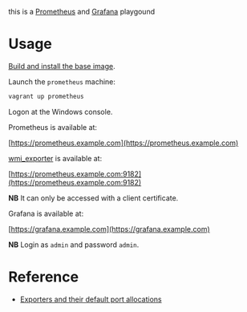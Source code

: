 this is a [Prometheus](https://prometheus.io/) and [Grafana](https://grafana.com/) playgound

# Usage

[Build and install the base image](https://github.com/rgl/windows-2016-vagrant).

Launch the `prometheus` machine:

```bash
vagrant up prometheus
```

Logon at the Windows console.

Prometheus is available at:

  [https://prometheus.example.com](https://prometheus.example.com)

[wmi_exporter](https://github.com/martinlindhe/wmi_exporter) is available at:

  [https://prometheus.example.com:9182](https://prometheus.example.com:9182)

**NB** It can only be accessed with a client certificate.

Grafana is available at:

  [https://grafana.example.com](https://grafana.example.com)

**NB** Login as `admin` and password `admin`.


# Reference

* [Exporters and their default port allocations](https://github.com/prometheus/prometheus/wiki/Default-port-allocations)
